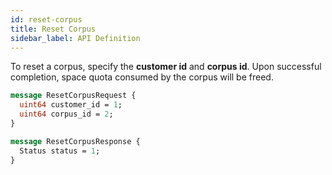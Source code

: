 ```yaml
---
id: reset-corpus
title: Reset Corpus
sidebar_label: API Definition
---
```


To reset a corpus, specify the **customer id** and **corpus id**. Upon
successful completion, space quota consumed by the corpus will be freed.

```protobuf
message ResetCorpusRequest {
  uint64 customer_id = 1;
  uint64 corpus_id = 2;
}

message ResetCorpusResponse {
  Status status = 1;
}
```